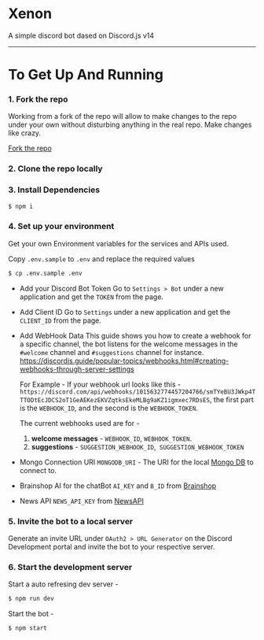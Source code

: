 # Xenon

A simple discord bot dased on Discord.js v14

---

# To Get Up And Running

### 1. Fork the repo

Working from a fork of the repo will allow to make changes to the repo under your own without disturbing anything in the real repo. Make changes like crazy.

[Fork the repo](https://github.com/losier/Xenon/fork)

### 2. Clone the repo locally

### 3. Install Dependencies

```bash
$ npm i
```

### 4. Set up your environment

Get your own Environment variables for the services and APIs used.

Copy `.env.sample` to `.env` and replace the required values

```bash
$ cp .env.sample .env
```

- Add your Discord Bot Token
  Go to `Settings > Bot` under a new application and get the `TOKEN` from the page.

- Add Client ID
  Go to `Settings` under a new application and get the `CLIENT_ID` from the page.

- Add WebHook Data
  This guide shows you how to create a webhook for a specific channel, the bot listens for the welcome messages in the `#welcome` channel and `#suggestions` channel for instance.
  https://discordjs.guide/popular-topics/webhooks.html#creating-webhooks-through-server-settings

  For Example - If your webhook url looks like this -  
  `https://discord.com/api/webhooks/1015632774457204766/smTYeBU3JWkp4TTTODtEcJDCS2oT1GeAEKezEKVZqtksEkeMLBg9aKZ1igmxec7RDsES`,
  the first part is the `WEBHOOK_ID`, and the second is the `WEBHOOK_TOKEN`.

  The current webhooks used are for -

  1. **welcome messages** - `WEBHOOK_ID`, `WEBHOOK_TOKEN`.
  2. **suggestions** - `SUGGESTION_WEBHOOK_ID`,` SUGGESTION_WEBHOOK_TOKEN`

- Mongo Connection URI
  `MONGODB_URI` - The URI for the local [Mongo DB](https://www.mongodb.com/) to connect to.

- Brainshop AI for the chatBot
  `AI_KEY` and `B_ID` from [Brainshop](https://brainshop.ai/)

- News API
  `NEWS_API_KEY` from [NewsAPI](https://newsapi.org/)

### 5. Invite the bot to a local server

Generate an invite URL under `OAuth2 > URL Generator` on the Discord Development portal and invite the bot to your respective server.

### 6. Start the development server

Start a auto refresing dev server -

```bash
$ npm run dev
```

Start the bot -

```bash
$ npm start
```
